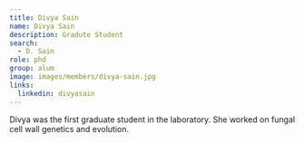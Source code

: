 ```yaml
---
title: Divya Sain
name: Divya Sain
description: Gradute Student
search:
  - D. Sain
role: phd
group: alum
image: images/members/divya-sain.jpg
links:
  linkedin: divyasain
---
```


Divya was the first graduate student in the laboratory. She worked on fungal cell wall genetics and evolution.
